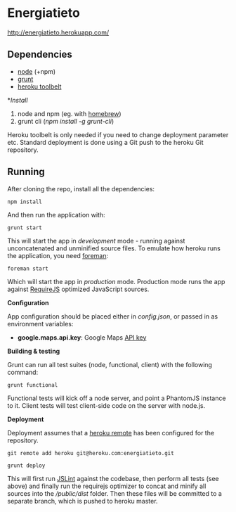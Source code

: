 Energiatieto
============

http://energiatieto.herokuapp.com/

Dependencies
------------

*  [node](http://nodejs.org/) (+npm)
*  [grunt](http://gruntjs.com/)
*  [heroku toolbelt](https://toolbelt.heroku.com/)

**Install*

1.  node and npm (eg. with [homebrew](http://brew.sh/))
2.  grunt cli (_npm install -g grunt-cli_)

Heroku toolbelt is only needed if you need to change deployment parameter etc. Standard deployment is done using a Git push to the heroku Git repository.

Running
-------

After cloning the repo, install all the dependencies:

```
npm install
```

And then run the application with:

```
grunt start
```

This will start the app in *development* mode - running against unconcatenated and unminified source files. To emulate how heroku runs the application, you need [foreman](https://github.com/ddollar/foreman):

```
foreman start
```

Which will start the app in *production* mode. Production mode runs the app against [RequireJS](http://requirejs.org/) optimized JavaScript sources.

**Configuration**

App configuration should be placed either in _config.json_, or passed in as environment variables:

   * **google.maps.api.key**: Google Maps [API key](https://developers.google.com/maps/documentation/javascript/tutorial#api_key)

**Building & testing**

Grunt can run all test suites (node, functional, client) with the following command:

```
grunt functional
```

Functional tests will kick off a node server, and point a PhantomJS instance to it. Client tests will test client-side code on the server with node.js.

**Deployment**

Deployment assumes that a [heroku remote](https://devcenter.heroku.com/articles/git#creating-a-heroku-remote) has been configured for the repository.

```
git remote add heroku git@heroku.com:energiatieto.git
```

```
grunt deploy
```

This will first run [JSLint](http://www.jslint.com/) against the codebase, then perform all tests (see above) and finally run the requirejs optimizer to concat and minify all sources into the _/public/dist_ folder. Then these files will be committed to a separate branch, which is pushed to heroku master.